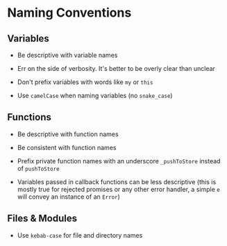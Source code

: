 # Naming Conventions

## Variables

- Be descriptive with variable names

- Err on the side of verbosity. It's better to be overly clear than unclear

- Don't prefix variables with words like `my` or `this`

- Use `camelCase` when naming variables (no `snake_case`)

## Functions

- Be descriptive with function names

- Be consistent with function names

- Prefix private function names with an underscore `_pushToStore` instead of `pushToStore`

- Variables passed in callback functions can be less descriptive (this is mostly true for rejected promises or any other error handler, a simple `e` will convey an instance of an `Error`)

## Files & Modules

- Use `kebab-case` for file and directory names
